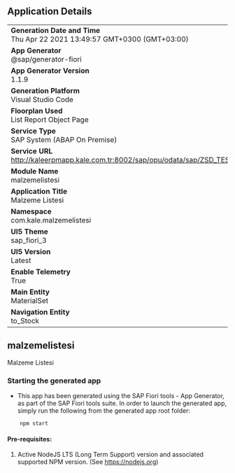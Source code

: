 ## Application Details
|               |
| ------------- |
|**Generation Date and Time**<br>Thu Apr 22 2021 13:49:57 GMT+0300 (GMT+03:00)|
|**App Generator**<br>@sap/generator-fiori|
|**App Generator Version**<br>1.1.9|
|**Generation Platform**<br>Visual Studio Code|
|**Floorplan Used**<br>List Report Object Page|
|**Service Type**<br>SAP System (ABAP On Premise)|
|**Service URL**<br>http://kaleerpmapp.kale.com.tr:8002/sap/opu/odata/sap/ZSD_TEST_SRV/
|**Module Name**<br>malzemelistesi|
|**Application Title**<br>Malzeme Listesi|
|**Namespace**<br>com.kale.malzemelistesi|
|**UI5 Theme**<br>sap_fiori_3|
|**UI5 Version**<br>Latest|
|**Enable Telemetry**<br>True|
|**Main Entity**<br>MaterialSet|
|**Navigation Entity**<br>to_Stock|

## malzemelistesi

Malzeme Listesi

### Starting the generated app

-   This app has been generated using the SAP Fiori tools - App Generator, as part of the SAP Fiori tools suite.  In order to launch the generated app, simply run the following from the generated app root folder:

```
    npm start
```


#### Pre-requisites:

1. Active NodeJS LTS (Long Term Support) version and associated supported NPM version.  (See https://nodejs.org)


